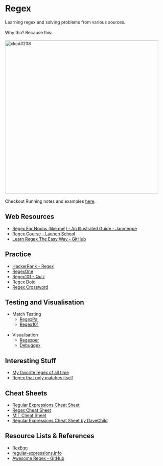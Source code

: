 # Regex
Learning regex and solving problems from various sources.<br><br> 
Why tho? Because this: <br><br> 
<img src="https://imgs.xkcd.com/comics/regular_expressions.png" alt="xkcd#208" title="xkcd comic#208" width="500"/>
<br> <br> 
Checkout Running notes and examples [here](https://github.com/abhishekarya1/regex/blob/master/NOTES.md).

## Web Resources
- [Regex For Noobs (like me!) - An Illustrated Guide - Janmeppe](https://www.janmeppe.com/blog/regex-for-noobs/)
- [Regex Course - Launch School](https://launchschool.com/books/regex/read/introduction)
- [Learn Regex The Easy Way - GitHub](https://github.com/ziishaned/learn-regex/blob/master/README.md)

## Practice
- [HackerRank - Regex](https://www.hackerrank.com/domains/regex)
- [RegexOne](https://regexone.com/)
- [Regex101 - Quiz](https://regex101.com/quiz)
- [Regex Dojo](https://www.shortcutfoo.com/app/dojos/regex)
- [Regex Crossword](https://regexcrossword.com/)

## Testing and Visualisation
- Match Testing
  - [RegexPal](https://www.regexpal.com/)
  - [Regex101](https://regex101.com/)
  <br>
- Visualisation
  - [Regexper](https://regexper.com/)
  - [Debuggex](https://www.debuggex.com/)

## Interesting Stuff
- [My favorite regex of all time](https://catonmat.net/my-favorite-regex)
- [Regex that only matches itself](https://codegolf.stackexchange.com/questions/28821/regex-that-only-matches-itself/31863#31863)

## Cheat Sheets
- [Regular Expressions Cheat Sheet](https://www.cheatography.com/davechild/cheat-sheets/regular-expressions/)
- [Regex Cheat Sheet](http://www.rexegg.com/regex-quickstart.html)
- [MIT Cheat Sheet](http://web.mit.edu/hackl/www/lab/turkshop/slides/regex-cheatsheet.pdf)
- [Regular Expressions Cheat Sheet by DaveChild](https://cheatography.com/davechild/cheat-sheets/regular-expressions/)

## Resource Lists & References
- [RexEgg](https://www.rexegg.com/)
- [regular-expressions.info](https://www.regular-expressions.info/)
- [Awesome Regex - GitHub](https://github.com/aloisdg/awesome-regex)
